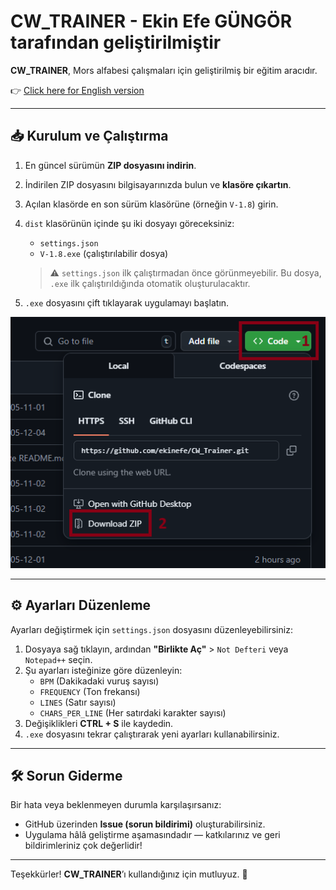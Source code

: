 # CW_TRAINER - Ekin Efe GÜNGÖR tarafından geliştirilmiştir

**CW_TRAINER**, Mors alfabesi çalışmaları için geliştirilmiş bir eğitim aracıdır.

👉 [Click here for English version](README.md)

---

## 📥 Kurulum ve Çalıştırma

1. En güncel sürümün **ZIP dosyasını indirin**.
2. İndirilen ZIP dosyasını bilgisayarınızda bulun ve **klasöre çıkartın**.
3. Açılan klasörde en son sürüm klasörüne (örneğin `V-1.8`) girin.
4. `dist` klasörünün içinde şu iki dosyayı göreceksiniz:
   - `settings.json`
   - `V-1.8.exe` (çalıştırılabilir dosya)

   > ⚠️ `settings.json` ilk çalıştırmadan önce görünmeyebilir. Bu dosya, `.exe` ilk çalıştırıldığında otomatik oluşturulacaktır.

5. `.exe` dosyasını çift tıklayarak uygulamayı başlatın.

![Mors Eğitmeni Ekran Görüntüsü](Navigation_Pictures/1.png)

---

## ⚙️ Ayarları Düzenleme

Ayarları değiştirmek için `settings.json` dosyasını düzenleyebilirsiniz:

1. Dosyaya sağ tıklayın, ardından **"Birlikte Aç"** > `Not Defteri` veya `Notepad++` seçin.
2. Şu ayarları isteğinize göre düzenleyin:
   - `BPM` (Dakikadaki vuruş sayısı)
   - `FREQUENCY` (Ton frekansı)
   - `LINES` (Satır sayısı)
   - `CHARS_PER_LINE` (Her satırdaki karakter sayısı)
3. Değişiklikleri **CTRL + S** ile kaydedin.
4. `.exe` dosyasını tekrar çalıştırarak yeni ayarları kullanabilirsiniz.

---

## 🛠 Sorun Giderme

Bir hata veya beklenmeyen durumla karşılaşırsanız:

- GitHub üzerinden **Issue (sorun bildirimi)** oluşturabilirsiniz.
- Uygulama hâlâ geliştirme aşamasındadır — katkılarınız ve geri bildirimleriniz çok değerlidir!

---

Teşekkürler! **CW_TRAINER**’ı kullandığınız için mutluyuz. 🚀
